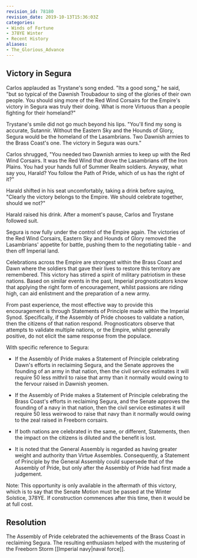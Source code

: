 ```yaml
---
revision_id: 78180
revision_date: 2019-10-13T15:36:03Z
categories:
- Winds of Fortune
- 378YE Winter
- Recent History
aliases:
- The_Glorious_Advance
---
```



## Victory in Segura
 
Carlos applauded as Trystane's song ended. "Its a good song," he said, "but so typical of the Dawnish Troubadour to sing of the glories of their own people. You should sing more of the Red Wind Corsairs for the Empire's victory in Segura was truly their doing. What is more Virtuous than a people fighting for their homeland?"

Trystane's smile did not go much beyond his lips. "You'll find my song is accurate, Sutannir. Without the Eastern Sky and the Hounds of Glory, Segura would be the homeland of the Lasambrians. Two Dawnish armies to the Brass Coast's one. The victory in Segura was ours."

Carlos shrugged, "You needed two Dawnish armies to keep up with the Red Wind Corsairs. It was the Red Wind that drove the Lasambrians off the Iron Plains. You had your hands full of Summer Realm soldiers. Anyway, what say you, Harald? You follow the Path of Pride, which of us has the right of it?"

Harald shifted in his seat uncomfortably, taking a drink before saying, "Clearly the victory belongs to the Empire. We should celebrate together, should we not?"

Harald raised his drink. After a moment's pause, Carlos and Trystane followed suit.


Segura is now fully under the control of the Empire again. The victories of the Red Wind Corsairs, Eastern Sky and Hounds of Glory removed the Lasambrians' appetite for battle, pushing them to the negotiating table - and then off Imperial land.

Celebrations across the Empire are strongest within the Brass Coast and Dawn where the soldiers that gave their lives to restore this territory are remembered. This victory has stirred a spirit of military patriotism in these nations. Based on similar events in the past, Imperial prognosticators know that applying the right form of encouragement, whilst passions are riding high, can aid enlistment and the preparation of a new army. 

From past experience, the most effective way to provide this encouragement is through Statements of Principle made within the Imperial Synod. Specifically, if the Assembly of Pride chooses to validate a nation, then the citizens of that nation respond. Prognosticators observe that attempts to validate multiple nations, or the Empire, whilst generally positive, do not elicit the same response from the populace. 

With specific reference to Segura:

* If the Assembly of Pride makes a Statement of Principle celebrating Dawn's efforts in reclaiming Segura, and the Senate approves the founding of an army in that nation, then the civil service estimates it will require 50 less mithril to raise that army than it normally would owing to the fervour raised in Dawnish yeomen. 

* If the Assembly of Pride makes a Statement of Principle celebrating the Brass Coast's efforts in reclaiming Segura, and the Senate approves the founding of a navy in that nation, then the civil service estimates it will require 50 less weirwood to raise that navy than it normally would owing to the zeal raised in Freeborn corsairs.

* If both nations are celebrated in the same, or different, Statements, then the impact on the citizens is diluted and the benefit is lost.

* It is noted that the General Assembly is regarded as having greater weight and authority than Virtue Assembles. Consequently, a Statement of Principle by the General Assembly could supersede that of the Assembly of Pride, but only after the Assembly of Pride had first made a judgement.

Note: This opportunity is only available in the aftermath of this victory, which is to say that the Senate Motion must be passed at the Winter Solstice, 378YE. If construction commences after this time, then it would be at full cost.
## Resolution
The Assembly of Pride celebrated the achievements of the Brass Coast in reclaiming Segura. The resulting enthusiasm helped with the mustering of the Freeborn Storm [[Imperial navy|naval force]].
